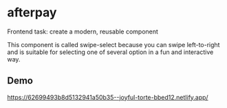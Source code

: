 # afterpay
Frontend task: create a modern, reusable component

This component is called swipe-select because you can swipe left-to-right and is suitable for selecting one of several option in a fun and interactive way. 



## Demo

https://62699493b8d5132941a50b35--joyful-torte-bbed12.netlify.app/
